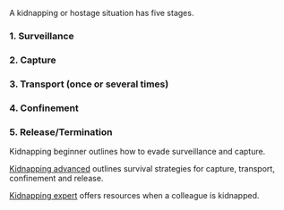 [Title]: # (Kidnap Stages)
[Order]: # (0)

A kidnapping or hostage situation has five stages. 

### 1.  Surveillance 

### 2.  Capture

### 3.  Transport (once or several times)

### 4.  Confinement

### 5.  Release/Termination

Kidnapping beginner outlines how to evade surveillance and capture.

[Kidnapping advanced](umbrella://lesson/kidnapping/1) outlines survival strategies for capture, transport, confinement and release.

[Kidnapping expert](umbrella://lesson/kidnapping/2) offers resources when a colleague is kidnapped.
